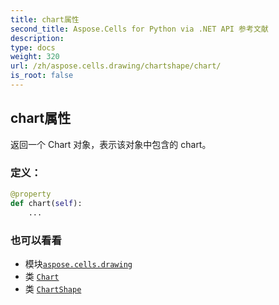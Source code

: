 ```yaml
---
title: chart属性
second_title: Aspose.Cells for Python via .NET API 参考文献
description:
type: docs
weight: 320
url: /zh/aspose.cells.drawing/chartshape/chart/
is_root: false
---
```

## chart属性

返回一个 Chart 对象，表示该对象中包含的 chart。
### 定义：
```python
@property
def chart(self):
    ...
```

### 也可以看看
* 模块[`aspose.cells.drawing`](../../)
* 类 [`Chart`](/cells/python-net/zh/aspose.cells.charts/chart)
* 类 [`ChartShape`](/cells/python-net/zh/aspose.cells.drawing/chartshape)
